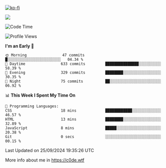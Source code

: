[![ko-fi](https://ko-fi.com/img/githubbutton_sm.svg)](https://ko-fi.com/Z8Z4Y2LKX)

<a href="https://wakatime.com"><img src="https://wakatime.com/share/@c0dezin/b7f18a7c-ab3a-40b8-8bc7-b1b7bf71f1d6.svg" /></a>

<!--START_SECTION:waka-->
![Code Time](http://img.shields.io/badge/Code%20Time-108%20hrs%201%20min-blue)

![Profile Views](http://img.shields.io/badge/Profile%20Views-1-blue)

**I'm an Early 🐤** 

```text
🌞 Morning                47 commits          █░░░░░░░░░░░░░░░░░░░░░░░░   04.34 % 
🌆 Daytime                633 commits         ███████████████░░░░░░░░░░   58.39 % 
🌃 Evening                329 commits         ████████░░░░░░░░░░░░░░░░░   30.35 % 
🌙 Night                  75 commits          ██░░░░░░░░░░░░░░░░░░░░░░░   06.92 % 
```


📊 **This Week I Spent My Time On** 

```text
💬 Programming Languages: 
CSS                      18 mins             ████████████░░░░░░░░░░░░░   46.57 % 
HTML                     13 mins             ████████░░░░░░░░░░░░░░░░░   32.89 % 
JavaScript               8 mins              █████░░░░░░░░░░░░░░░░░░░░   20.38 % 
Git                      0 secs              ░░░░░░░░░░░░░░░░░░░░░░░░░   00.15 % 
```


 Last Updated on 25/09/2024 19:35:26 UTC
<!--END_SECTION:waka-->

More info about me in https://c0de.wtf
